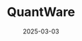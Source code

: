 ---  
layout: startup_page  
title: "QuantWare"  
id: "quantware.com"  
permalink: "/quantwarequantware.com03032025/"  
website: "https://www.quantware.com/"  
funding_round: "Series A"  
funding_amount: "€20M"  
investors: "Invest-NL Deep Tech Fund, InnovationQuarter"  
about: "QuantWare, founded in 2020, manufactures hardware that powers quantum computers, with its core offering VIO focusing on scaling bottlenecks in quantum processing units (QPUs). The startup aims to integrate more qubits on a single chip through its proprietary 3D chip architecture, VIO, allowing them to make quantum hardware commercially accessible to all."  
markets: "Quantum Computing"  
hq: "Delft, Netherlands"  
founded_year: "2020"  
linkedin: "https://nl.linkedin.com/company/quantware"  
twitter: ""  
instagram: ""  
facebook: ""  
crunchbase: "https://www.crunchbase.com/organization/quantware"  
pitchbook: "https://pitchbook.com/profiles/company/470028-61"  

date_display: "03-Mar-2025"  
date: "2025-03-03"

# SEO Optimization  
meta_title: "QuantWare - Series A Funding (€20M)"  
meta_description: "QuantWare, QuantWare, founded in 2020, manufactures hardware that powers quantum computers, with its core offering VIO focusing on scaling bottlenecks in quantum..."  
meta_keywords: "QuantWare, Quantum Computing, Series A funding"  
canonical_url: "https://startup.projectstartups.com/quantwarequantware.com03032025/"  
---